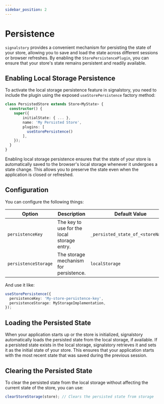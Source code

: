 ```yaml
---
sidebar_position: 2
---
```


# Persistence

`signalstory` provides a convenient mechanism for persisting the state of your store, allowing you to save and load the state across different sessions or browser refreshes. By enabling the `StorePersistencePlugin`, you can ensure that your store's state remains persistent and readily available.

## Enabling Local Storage Persistence

To activate the local storage persistence feature in signalstory, you need to include the plugin using the exposed `useStorePersistence` factory method:

```typescript
class PersistedStore extends Store<MyState> {
  constructor() {
    super({
        initialState: { ... },
        name: 'My Persisted Store',
        plugins: [
          useStorePersistence()
        ],
    });
  }
}
```

Enabling local storage persistence ensures that the state of your store is automatically saved to the browser's local storage whenever it undergoes a state change. This allows you to preserve the state even when the application is closed or refreshed.

## Configuration

You can configure the following things:

| Option               | Description                                 | Default Value                      |
| -------------------- | ------------------------------------------- | ---------------------------------- |
| `persistenceKey`     | The key to use for the local storage entry. | `_persisted_state_of_<storeName>_` |
| `persistenceStorage` | The storage mechanism for persistence.      | `localStorage`                     |

And use it like:

```typescript
useStorePersistence({
  persistenceKey: 'My-store-persistence-key',
  persistenceStorage: MyStorageImplementation,
});
```

## Loading the Persisted State

When your application starts up or the store is initialized, signalstory automatically loads the persisted state from the local storage, if available.
If a persisted state exists in the local storage, signalstory retrieves it and sets it as the initial state of your store. This ensures that your application starts with the most recent state that was saved during the previous session.

## Clearing the Persisted State

To clear the persisted state from the local storage without affecting the current state of the store, you can use:

```typescript
clearStoreStorage(store); // Clears the persisted state from storage
```
